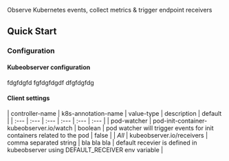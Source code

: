 Observe Kubernetes events, collect metrics & trigger endpoint receivers

## Quick Start

### Configuration

#### Kubeobserver configuration
fdgfdgfd
fgfdgfdgdf
dfgfdgfdg

#### Client settings

| controller-name | k8s-annotation-name | value-type | description | default |
| :--- | :--- | :--- | :--- | :--- | :--- |
| pod-watcher | pod-init-container-kubeobserver.io/watch | boolean | pod watcher will trigger events for init containers related to the pod | false |
| *All* | kubeobserver.io/receivers | comma separated string | bla bla bla | default recevier is defined in kubeobserver using DEFAULT_RECEIVER env variable |
